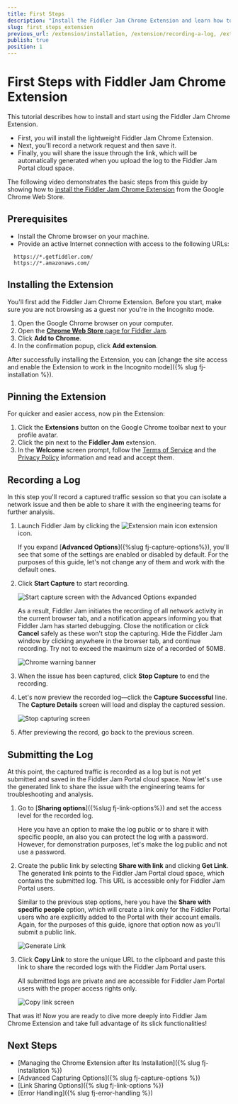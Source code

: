 ```yaml
---
title: First Steps
description: "Install the Fiddler Jam Chrome Extension and learn how to record and preview network logs, and save and share the recording with the engineering teams."
slug: first_steps_extension
previous_url: /extension/installation, /extension/recording-a-log, /extension/submitting-a-log
publish: true
position: 1
---
```


# First Steps with Fiddler Jam Chrome Extension

This tutorial describes how to install and start using the Fiddler Jam Chrome Extension.

- First, you will install the lightweight Fiddler Jam Chrome Extension.
- Next, you'll record a network request and then save it.
- Finally, you will share the issue through the link, which will be automatically generated when you upload the log to the Fiddler Jam Portal cloud space.  

The following video demonstrates the basic steps from this guide by showing how to [install the Fiddler Jam Chrome Extension](https://chrome.google.com/webstore/detail/fiddler-jam/fnkjlegmkbicdodlheligomlfbdblpfj) from the Google Chrome Web Store.

## Prerequisites

* Install the Chrome browser on your machine.
* Provide an active Internet connection with access to the following URLs:
```curl
  https://*.getfiddler.com/
  https://*.amazonaws.com/
```

## Installing the Extension

You'll first add the Fiddler Jam Chrome Extension. Before you start, make sure you are not browsing as a guest nor you're in the Incognito mode.

1. Open the Google Chrome browser on your computer.
1. Open the [**Chrome Web Store** page for Fiddler Jam](https://chrome.google.com/webstore/detail/fiddler-jam/fnkjlegmkbicdodlheligomlfbdblpfj).
1. Click **Add to Chrome**.
1. In the confirmation popup, click **Add extension**.

After successfully installing the Extension, you can [change the site access and enable the Extension to work in the Incognito mode]({% slug fj-installation %}).

## Pinning the Extension

For quicker and easier access, now pin the Extension:

1. Click the **Extensions** button on the Google Chrome toolbar next to your profile avatar.
1. Click the pin next to the **Fiddler Jam** extension.
1. In the **Welcome** screen prompt, follow the [Terms of Service](https://www.telerik.com/purchase/license-agreement/fiddler-jam-beta) and the [Privacy Policy](https://www.progress.com/legal/privacy-policy) information and read and accept them.

## Recording a Log

In this step you'll record a captured traffic session so that you can isolate a network issue and then be able to share it with the engineering teams for further analysis.  

1. Launch Fiddler Jam by clicking the ![Extension main icon](../images/ext/ext-icons/small-logo.png) extension icon.

    If you expand [**Advanced Options**]({%slug fj-capture-options%}), you'll see that some of the settings are enabled or disabled by default. For the purposes of this guide, let's not change any of them and work with the default ones.

1. Click **Start Capture** to start recording.

    ![Start capture screen with the Advanced Options expanded](../images/ext/ext-images/extension-start-capturing-extended-002.png)

    As a result, Fiddler Jam initiates the recording of all network activity in the current browser tab, and a notification appears informing you that Fiddler Jam has started debugging. Close the notification or click **Cancel** safely as these won't stop the capturing. Hide the Fiddler Jam window by clicking anywhere in the browser tab, and continue recording. Try not to exceed the maximum size of a recorded of 50MB.

    ![Chrome warning banner](../images/ext/ext-images/extension-chrome-notification.png)

1. When the issue has been captured, click **Stop Capture** to end the recording.
1. Let's now preview the recorded log&mdash;click the **Capture Successful** line. The **Capture Details** screen will load and display the captured session.

   ![Stop capturing screen](../images/ext/ext-images/extension-link-options-show-sessions.png)

1. After previewing the record, go back to the previous screen.

## Submitting the Log

At this point, the captured traffic is recorded as a log but is not yet submitted and saved in the Fiddler Jam Portal cloud space. Now let's use the generated link to share the issue with the engineering teams for troubleshooting and analysis.

1. Go to [**Sharing options**]({%slug fj-link-options%}) and set the access level for the recorded log.

    Here you have an option to make the log public or to share it with specific people, an also you can protect the log with a password. However, for demonstration purposes, let's make the log public and not use a password.

1. Create the public link by selecting **Share with link** and clicking **Get Link**. The generated link points to the Fiddler Jam Portal cloud space, which contains the submitted log. This URL is accessible only for Fiddler Jam Portal users.

    Similar to the previous step options, here you have the **Share with specific people** option, which will create a link only for the Fiddler Portal users who are explicitly added to the Portal with their account emails. Again, for the purposes of this guide, ignore that option now as you'll submit a public link.  

    ![Generate Link](../images/ext/ext-images/extension-link-options-password.png)

1. Click **Copy Link** to store the unique URL to the clipboard and paste this link to share the recorded logs with the Fiddler Jam Portal users.

    All submitted logs are private and are accessible for Fiddler Jam Portal users with the proper access rights only.

   ![Copy link screen](../images/ext/ext-images/extension-link-options-copy-link.png)

That was it! Now you are ready to dive more deeply into Fiddler Jam Chrome Extension and take full advantage of its slick functionalities!

## Next Steps

* [Managing the Chrome Extension after Its Installation]({% slug fj-installation %})
* [Advanced Capturing Options]({% slug fj-capture-options %})
* [Link Sharing Options]({% slug fj-link-options %})
* [Error Handling]({% slug fj-error-handling %})
